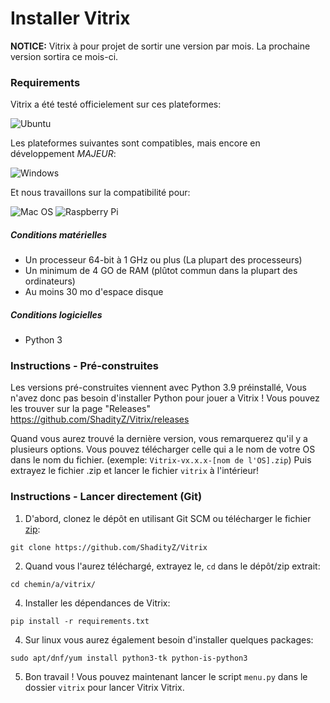 # Installer Vitrix

**NOTICE:** Vitrix à pour projet de sortir une version par mois. La prochaine version sortira ce mois-ci. 

### Requirements
Vitrix a été testé officielement sur ces plateformes:

![Ubuntu](https://img.shields.io/badge/Ubuntu-E95420?style=for-the-badge&logo=ubuntu&logoColor=white)


Les plateformes suivantes sont compatibles, mais encore en développement _MAJEUR_:


![Windows](https://img.shields.io/badge/Windows-0078D6?style=for-the-badge&logo=windows&logoColor=white) 


Et nous travaillons sur la compatibilité pour:

![Mac OS](https://img.shields.io/badge/mac%20os-000000?style=for-the-badge&logo=macos&logoColor=F0F0F0) 
![Raspberry Pi](https://img.shields.io/badge/-RaspberryPi-C51A4A?style=for-the-badge&logo=Raspberry-Pi)

##### Conditions matérielles
- Un processeur 64-bit à 1 GHz ou plus (La plupart des processeurs)
- Un minimum de 4 GO de RAM (plûtot commun dans la plupart des ordinateurs)
- Au moins 30 mo d'espace disque

##### Conditions logicielles
- Python 3

### Instructions - Pré-construites
Les versions pré-construites viennent avec Python 3.9 préinstallé, Vous n'avez donc pas besoin d'installer Python pour jouer a Vitrix ! Vous pouvez les trouver sur la page "Releases" https://github.com/ShadityZ/Vitrix/releases

Quand vous aurez trouvé la dernière version, vous remarquerez qu'il y a plusieurs options. Vous pouvez télécharger celle qui a le nom de votre OS dans le nom du fichier. (exemple: ```Vitrix-vx.x.x-[nom de l'OS].zip```) Puis extrayez le fichier .zip et lancer le fichier ```vitrix``` à l'intérieur!
### Instructions - Lancer directement (Git)
1. D'abord, clonez le dépôt en utilisant Git SCM ou télécharger le fichier [zip](https://github.com/ShadityZ/Vitrix/archive/refs/heads/master.zip):
```
git clone https://github.com/ShadityZ/Vitrix
```
2. Quand vous l'aurez téléchargé, extrayez le, ```cd``` dans le dépôt/zip extrait:
```
cd chemin/a/vitrix/
```
4. Installer les dépendances de Vitrix:
```
pip install -r requirements.txt
```
4. Sur linux vous aurez également besoin d'installer quelques packages:
```
sudo apt/dnf/yum install python3-tk python-is-python3
```
5. Bon travail ! Vous pouvez maintenant lancer le script ```menu.py``` dans le dossier ```vitrix``` pour lancer Vitrix Vitrix.
